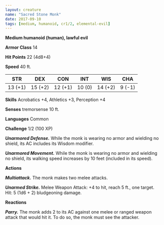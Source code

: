 ```yaml
---
layout: creature
name: "Sacred Stone Monk"
date: 2017-09-10
tags: [medium, humanoid, cr1/2, elemental-evil]
---
```


**Medium humanoid (human), lawful evil**

**Armor Class** 14

**Hit Points** 22 (4d8+4)

**Speed** 40 ft.

|   STR   |   DEX   |   CON   |   INT   |   WIS   |   CHA   |
|:-----:|:-----:|:-----:|:-----:|:-----:|:-----:|
| 13 (+1) | 15 (+2) | 12 (+1) | 10 (0) | 14 (+2) | 9 (-1) |

**Skills** Acrobatics +4, Athletics +3, Perception +4

**Senses** tremorsense 10 ft.

**Languages** Common

**Challenge** 1/2 (100 XP)

***Unarmored Defense.*** While the monk is wearing no armor and wielding no shield, its AC includes its Wisdom modifier.

***Unarmored Movement.*** While the monk is wearing no armor and wielding no shield, its walking speed increases by 10 feet (included in its speed).

**Actions**

***Multiattack.*** The monk makes two melee attacks.

***Unarmed Strike.*** Melee Weapon Attack: +4 to hit, reach 5 ft., one target. Hit: 5 (1d6 + 2) bludgeoning damage.

**Reactions**

***Parry.*** The monk adds 2 to its AC against one melee or ranged weapon attack that would hit it. To do so, the monk must see the attacker.


